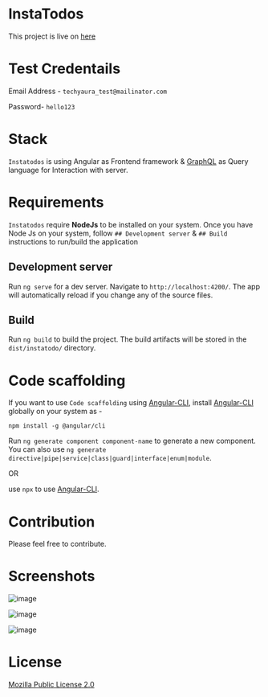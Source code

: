 # InstaTodos

This project is live on [here](https://instatodos.com)

# Test Credentails
Email Address - `techyaura_test@mailinator.com`

Password- `hello123`

# Stack

`Instatodos` is using Angular as Frontend framework & [GraphQL](https://graphql.org/) as Query language for Interaction with server.

# Requirements
`Instatodos` require **NodeJs** to be installed on your system. Once you have Node Js on your system, follow `## Development server` & `## Build` instructions to run/build the application

## Development server

Run `ng serve` for a dev server. Navigate to `http://localhost:4200/`. The app will automatically reload if you change any of the source files.

## Build

Run `ng build` to build the project. The build artifacts will be stored in the `dist/instatodo/` directory.


# Code scaffolding

If you want to use `Code scaffolding` using [Angular-CLI](https://cli.angular.io/), install [Angular-CLI](https://cli.angular.io/) globally on your system as -

`npm install -g @angular/cli`

Run `ng generate component component-name` to generate a new component. You can also use `ng generate directive|pipe|service|class|guard|interface|enum|module`.

OR 

use `npx` to use [Angular-CLI](https://cli.angular.io/).

# Contribution
Please feel free to contribute.

# Screenshots
![image](https://user-images.githubusercontent.com/5227618/91307097-226a7180-e7cb-11ea-9dd1-23dcb4bf687d.png)

![image](https://user-images.githubusercontent.com/5227618/91909069-2ebe6500-ecca-11ea-8a3c-3ddec488d0c3.png)

![image](https://user-images.githubusercontent.com/5227618/126082099-770f9805-c361-4ff4-aa01-5e552361dced.png)

# License
[Mozilla Public License 2.0](https://github.com/techyaura/instatodos-ui/blob/master/LICENSE)
